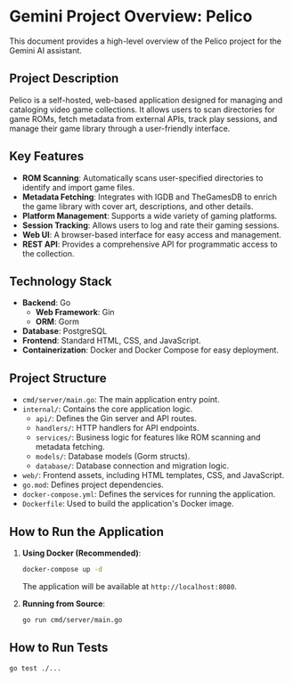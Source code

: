 # Gemini Project Overview: Pelico

This document provides a high-level overview of the Pelico project for the Gemini AI assistant.

## Project Description

Pelico is a self-hosted, web-based application designed for managing and cataloging video game collections. It allows users to scan directories for game ROMs, fetch metadata from external APIs, track play sessions, and manage their game library through a user-friendly interface.

## Key Features

- **ROM Scanning**: Automatically scans user-specified directories to identify and import game files.
- **Metadata Fetching**: Integrates with IGDB and TheGamesDB to enrich the game library with cover art, descriptions, and other details.
- **Platform Management**: Supports a wide variety of gaming platforms.
- **Session Tracking**: Allows users to log and rate their gaming sessions.
- **Web UI**: A browser-based interface for easy access and management.
- **REST API**: Provides a comprehensive API for programmatic access to the collection.

## Technology Stack

- **Backend**: Go
  - **Web Framework**: Gin
  - **ORM**: Gorm
- **Database**: PostgreSQL
- **Frontend**: Standard HTML, CSS, and JavaScript.
- **Containerization**: Docker and Docker Compose for easy deployment.

## Project Structure

- `cmd/server/main.go`: The main application entry point.
- `internal/`: Contains the core application logic.
  - `api/`: Defines the Gin server and API routes.
  - `handlers/`: HTTP handlers for API endpoints.
  - `services/`: Business logic for features like ROM scanning and metadata fetching.
  - `models/`: Database models (Gorm structs).
  - `database/`: Database connection and migration logic.
- `web/`: Frontend assets, including HTML templates, CSS, and JavaScript.
- `go.mod`: Defines project dependencies.
- `docker-compose.yml`: Defines the services for running the application.
- `Dockerfile`: Used to build the application's Docker image.

## How to Run the Application

1.  **Using Docker (Recommended)**:
    ```bash
    docker-compose up -d
    ```
    The application will be available at `http://localhost:8080`.

2.  **Running from Source**:
    ```bash
    go run cmd/server/main.go
    ```

## How to Run Tests

```bash
go test ./...
```
